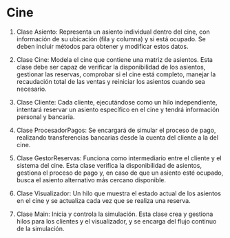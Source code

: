 # Cine
1. Clase Asiento: Representa un asiento individual dentro del cine, con información de su ubicación (fila y
columna) y si está ocupado. Se deben incluir métodos para obtener y modificar estos datos.

2. Clase Cine: Modela el cine que contiene una matriz de asientos. Esta clase debe ser capaz de verificar la
disponibilidad de los asientos, gestionar las reservas, comprobar si el cine está completo, manejar la recaudación total de las ventas y reiniciar los asientos cuando sea necesario.

3. Clase Cliente: Cada cliente, ejecutándose como un hilo independiente, intentará reservar un asiento
específico en el cine y tendrá información personal y bancaria.

4. Clase ProcesadorPagos: Se encargará de simular el proceso de pago, realizando transferencias
bancarias desde la cuenta del cliente a la del cine.

5. Clase GestorReservas: Funciona como intermediario entre el cliente y el sistema del cine. Esta clase
verifica la disponibilidad de asientos, gestiona el proceso de pago y, en caso de que un asiento esté
ocupado, busca el asiento alternativo más cercano disponible.

6. Clase Visualizador: Un hilo que muestra el estado actual de los asientos en el cine y se actualiza cada
vez que se realiza una reserva.

7. Clase Main: Inicia y controla la simulación. Esta clase crea y gestiona hilos para los clientes y el
visualizador, y se encarga del flujo continuo de la simulación.
